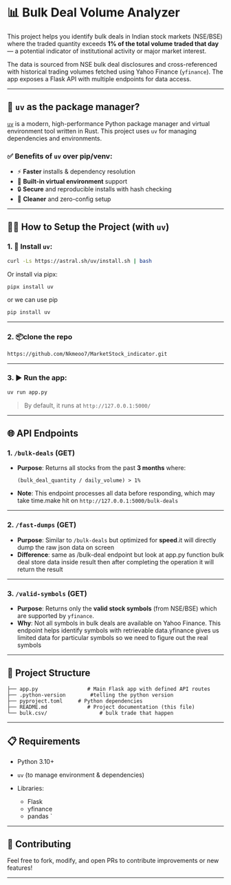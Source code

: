 


# 📊 Bulk Deal Volume Analyzer

This project helps you identify bulk deals in Indian stock markets (NSE/BSE) where the traded quantity exceeds **1% of the total volume traded that day** — a potential indicator of institutional activity or major market interest.

The data is sourced from NSE bulk deal disclosures and cross-referenced with historical trading volumes fetched using Yahoo Finance (`yfinance`). The app exposes a Flask API with multiple endpoints for data access.

---

## 🚀 `uv` as the package manager?

[`uv`](https://github.com/astral-sh/uv) is a modern, high-performance Python package manager and virtual environment tool written in Rust. This project uses `uv` for managing dependencies and environments.

### ✅ Benefits of `uv` over pip/venv:

- ⚡ **Faster** installs & dependency resolution
- 🧪 **Built-in virtual environment** support
- 🔒 **Secure** and reproducible installs with hash checking
- 🧼 **Cleaner** and zero-config setup

---

## 🧑‍💻 How to Setup the Project (with `uv`)

### 1. 🔧 Install `uv`:

```bash
curl -Ls https://astral.sh/uv/install.sh | bash
````

Or install via pipx:

```bash
pipx install uv
```
or we can use pip 
```bash
pip install uv
```
---

### 2. 📦clone the repo
```bash
https://github.com/Nkmeoo7/MarketStock_indicator.git
```
---

### 3. ▶️ Run the app:

```bash
uv run app.py
```



> By default, it runs at `http://127.0.0.1:5000/`

---

## 🌐 API Endpoints

### 1. `/bulk-deals` (GET)

* **Purpose**: Returns all stocks from the past **3 months** where:

  ```
  (bulk_deal_quantity / daily_volume) > 1%
  ```

* **Note**: This endpoint processes all data before responding, which may take time.make hit on ```http://127.0.0.1:5000/bulk-deals ```

---

### 2. `/fast-dumps` (GET)

* **Purpose**: Similar to `/bulk-deals` but optimized for **speed**.it will directly dump the raw json data on screen
* **Difference**: same as /bulk-deal endpoint but look at app.py 
function bulk deal store data inside result then after completing the operation it will return the result 

---

### 3. `/valid-symbols` (GET)

* **Purpose**: Returns only the **valid stock symbols** (from NSE/BSE) which are supported by `yfinance`.
* **Why**: Not all symbols in bulk deals are available on Yahoo Finance. This endpoint helps identify symbols with retrievable data.yfinance gives us limited data for particular symbols so we need to figure out the real symbols

---

## 📂 Project Structure

```
├── app.py                # Main Flask app with defined API routes
├── .python-version        #telling the python version  
├── pyproject.toml     # Python dependencies
├── README.md             # Project documentation (this file)
└── bulk.csv/                 # bulk trade that happen
```

---

## 📋 Requirements

* Python 3.10+
* `uv` (to manage environment & dependencies)
* Libraries:

  * Flask
  * yfinance
  * pandas
 `

---



## 🤝 Contributing

Feel free to fork, modify, and open PRs to contribute improvements or new features!

---

